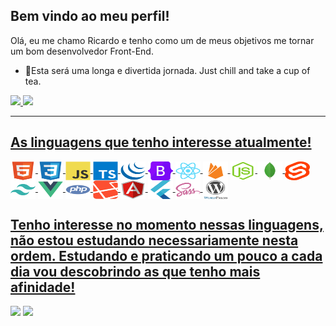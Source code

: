## Bem vindo ao meu perfil!

  Olá, eu me chamo Ricardo e tenho como um de meus objetivos me tornar um bom desenvolvedor Front-End. 
  
- 🍵Esta será uma longa e divertida jornada. Just chill and take a cup of tea.
  
<div>
  <a href="https://github.com/Ricardtds">
  <img height="180em" src="https://github-readme-stats.vercel.app/api?username=ricardtds&show_icons=true&theme=merko&include_all_commits=true&count_private=true"/>
  <img height="180em" src="https://github-readme-stats.vercel.app/api/top-langs/?username=ricardtds&layout=compact&langs_count=7&theme=merko"/>
</div>
  
---
  
## As linguagens que tenho interesse atualmente!

<div>
  <img align="center" alt="Ricard-HTML" height="30" width="40" src="https://raw.githubusercontent.com/devicons/devicon/master/icons/html5/html5-original.svg"/>
  <img align="center" alt="Ricard-CSS" height="30" width="40" src="https://raw.githubusercontent.com/devicons/devicon/master/icons/css3/css3-original.svg"/>
  <img align="center" alt="Ricard-JS" height="30" width="40" src="https://raw.githubusercontent.com/devicons/devicon/master/icons/javascript/javascript-original.svg"/>
  <img align="center" alt="Ricard-TypeScript" height="30" width="40" src="https://raw.githubusercontent.com/devicons/devicon/master/icons/typescript/typescript-original.svg"/>
  <img align="center" alt="Ricard-jQuery" height="30" width="40" src="https://raw.githubusercontent.com/devicons/devicon/master/icons/jquery/jquery-original.svg"/>
  <img align="center" alt="Ricard-BootStrap" height="30" width="40" src="https://raw.githubusercontent.com/devicons/devicon/master/icons/bootstrap/bootstrap-original.svg"/>
  <img align="center" alt="Ricard-React" height="30" width="40" src="https://raw.githubusercontent.com/devicons/devicon/master/icons/react/react-original.svg"/>
  <img align="center" alt="Ricard-FireBase" height="30" width="40" src="https://raw.githubusercontent.com/devicons/devicon/master/icons/firebase/firebase-plain.svg"/>
  <img align="center" alt="Ricard-NodeJs" height="30" width="40" src="https://raw.githubusercontent.com/devicons/devicon/master/icons/nodejs/nodejs-original.svg"/>
  <img align="center" alt="Ricard-MongoDB" height="30" width="40" src="https://raw.githubusercontent.com/devicons/devicon/master/icons/mongodb/mongodb-original.svg"/>
  <img align="center" alt="Ricard-Svelte" height="30" width="40" src="https://raw.githubusercontent.com/devicons/devicon/master/icons/svelte/svelte-original.svg"/>
  <img align="center" alt="Ricard-TailWind" height="30" width="40" src="https://raw.githubusercontent.com/devicons/devicon/master/icons/tailwindcss/tailwindcss-plain.svg"/>
  <img align="center" alt="Ricard-Vue" height="30" width="40" src="https://raw.githubusercontent.com/devicons/devicon/master/icons/vuejs/vuejs-original.svg"/>
  <img align="center" alt="Ricard-PHP" height="30" width="40" src="https://raw.githubusercontent.com/devicons/devicon/master/icons/php/php-plain.svg"/>
  <img align="center" alt="Ricard-Laravel" height="30" width="40" src="https://raw.githubusercontent.com/devicons/devicon/master/icons/laravel/laravel-plain.svg"/>
  <img align="center" alt="Ricard-Angular" height="30" width="40" src="https://raw.githubusercontent.com/devicons/devicon/master/icons/angularjs/angularjs-original.svg"/>
  <img align="center" alt="Ricard-Flutter" height="30" width="40" src="https://raw.githubusercontent.com/devicons/devicon/master/icons/flutter/flutter-original.svg"/>
  <img align="center" alt="Ricard-Sass" height="30" width="40" src="https://raw.githubusercontent.com/devicons/devicon/master/icons/sass/sass-original.svg"/>
  <img align="center" alt="Ricard-Wordpress" height="30" width="40" src="https://raw.githubusercontent.com/devicons/devicon/master/icons/wordpress/wordpress-original.svg"/> 
</div>
  
    
  Tenho interesse no momento nessas linguagens, não estou estudando necessariamente nesta ordem. Estudando e praticando um pouco a cada dia vou descobrindo as que tenho mais afinidade!
  ---
  
  <a href="https://twitter.com/Ricardo23068009" target="_blank"><img src="https://img.shields.io/badge/Twitter-1DA1F2?style=for-the-badge&logo=twitter&logoColor=white" target="_blank"></a>
  <a href = "mailto:ricardo@rteixeira.com"><img src="https://img.shields.io/badge/-Gmail-%23333?style=for-the-badge&logo=gmail&logoColor=white" target="_blank"></a>
  
  
<!--   ![Snake animation](https://github.com/Ricardtds/Ricardtds/blob/output/github-contribution-grid-snake.svg) -->

